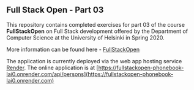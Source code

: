 ## Full Stack Open - Part 03

This repository contains completed exercises for part 03 of the course **FullStackOpen** on Full Stack development offered by the Department of Computer Science at the University of Helsinki in Spring 2020. 

More information can be found here - [FullStackOpen](https://fullstackopen.com/en/)

The application is currently deployed via the web app hosting service [Render](https://render.com/). The online application is at [https://fullstackopen-phonebook-lai0.onrender.com/api/persons](https://fullstackopen-phonebook-lai0.onrender.com)